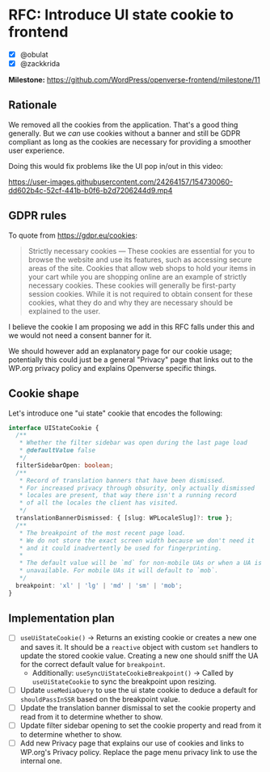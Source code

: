 # RFC: Introduce UI state cookie to frontend

- [x] @obulat 
- [x] @zackkrida 

**Milestone:** https://github.com/WordPress/openverse-frontend/milestone/11

## Rationale

We removed all the cookies from the application. That's a good thing generally. But we _can_ use cookies without a banner and still be GDPR compliant as long as the cookies are necessary for providing a smoother user experience.

Doing this would fix problems like the UI pop in/out in this video:

https://user-images.githubusercontent.com/24264157/154730060-dd602b4c-52cf-441b-b0f6-b2d7206244d9.mp4

## GDPR rules

To quote from https://gdpr.eu/cookies:

> Strictly necessary cookies — These cookies are essential for you to browse the website and use its features, such as accessing secure areas of the site. Cookies that allow web shops to hold your items in your cart while you are shopping online are an example of strictly necessary cookies. These cookies will generally be first-party session cookies. While it is not required to obtain consent for these cookies, what they do and why they are necessary should be explained to the user.

I believe the cookie I am proposing we add in this RFC falls under this and we would not need a consent banner for it.

We should however add an explanatory page for our cookie usage; potentially this could just be a general "Privacy" page that links out to the WP.org privacy policy and explains Openverse specific things.

## Cookie shape

Let's introduce one "ui state" cookie that encodes the following:

```ts
interface UIStateCookie {
  /**
   * Whether the filter sidebar was open during the last page load
   * @defaultValue false
   */
  filterSidebarOpen: boolean;
  /**
   * Record of translation banners that have been dismissed.
   * For increased privacy through obsurity, only actually dismissed
   * locales are present, that way there isn't a running record
   * of all the locales the client has visited.
   */
  translationBannerDismissed: { [slug: WPLocaleSlug]?: true };
  /**
   * The breakpoint of the most recent page load.
   * We do not store the exact screen width because we don't need it
   * and it could inadvertently be used for fingerprinting.
   *
   * The default value will be `md` for non-mobile UAs or when a UA is
   * unavailable. For mobile UAs it will default to `mob`.
   */
  breakpoint: 'xl' | 'lg' | 'md' | 'sm' | 'mob';
}
```

## Implementation plan

- [ ] `useUiStateCookie()` -> Returns an existing cookie or creates a new one and saves it. It should be a `reactive` object with custom `set` handlers to update the stored cookie value. Creating a new one should sniff the UA for the correct default value for `breakpoint`.
    - Additionally: `useSyncUiStateCookieBreakpoint()` -> Called by `useUiStateCookie` to sync the breakpoint upon resizing.
- [ ] Update `useMediaQuery` to use the ui state cookie to deduce a default for `shouldPassInSSR` based on the breakpoint value.
- [ ] Update the translation banner dismissal to set the cookie property and read from it to determine whether to show.
- [ ] Update filter sidebar opening to set the cookie property and read from it to determine whether to show.
- [ ] Add new Privacy page that explains our use of cookies and links to WP.org's Privacy policy. Replace the page menu privacy link to use the internal one.
